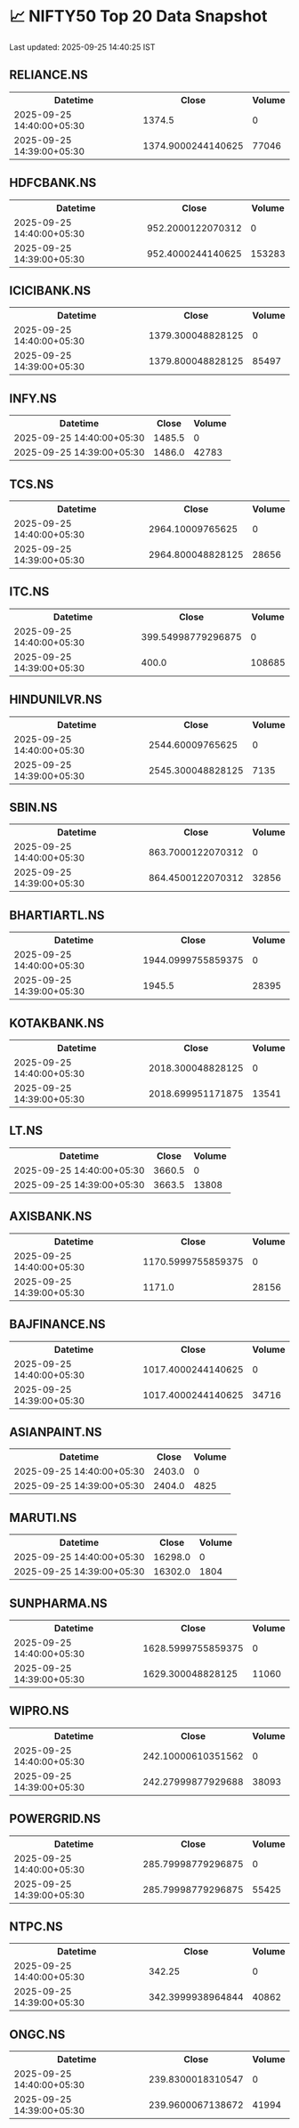 # 📈 NIFTY50 Top 20 Data Snapshot

Last updated: 2025-09-25 14:40:25 IST

## RELIANCE.NS

<table>
  <tr><th>Datetime</th><th>Close</th><th>Volume</th></tr>
  <tr><td>2025-09-25 14:40:00+05:30</td><td>1374.5</td><td>0</td></tr>
  <tr><td>2025-09-25 14:39:00+05:30</td><td>1374.9000244140625</td><td>77046</td></tr>
</table>

## HDFCBANK.NS

<table>
  <tr><th>Datetime</th><th>Close</th><th>Volume</th></tr>
  <tr><td>2025-09-25 14:40:00+05:30</td><td>952.2000122070312</td><td>0</td></tr>
  <tr><td>2025-09-25 14:39:00+05:30</td><td>952.4000244140625</td><td>153283</td></tr>
</table>

## ICICIBANK.NS

<table>
  <tr><th>Datetime</th><th>Close</th><th>Volume</th></tr>
  <tr><td>2025-09-25 14:40:00+05:30</td><td>1379.300048828125</td><td>0</td></tr>
  <tr><td>2025-09-25 14:39:00+05:30</td><td>1379.800048828125</td><td>85497</td></tr>
</table>

## INFY.NS

<table>
  <tr><th>Datetime</th><th>Close</th><th>Volume</th></tr>
  <tr><td>2025-09-25 14:40:00+05:30</td><td>1485.5</td><td>0</td></tr>
  <tr><td>2025-09-25 14:39:00+05:30</td><td>1486.0</td><td>42783</td></tr>
</table>

## TCS.NS

<table>
  <tr><th>Datetime</th><th>Close</th><th>Volume</th></tr>
  <tr><td>2025-09-25 14:40:00+05:30</td><td>2964.10009765625</td><td>0</td></tr>
  <tr><td>2025-09-25 14:39:00+05:30</td><td>2964.800048828125</td><td>28656</td></tr>
</table>

## ITC.NS

<table>
  <tr><th>Datetime</th><th>Close</th><th>Volume</th></tr>
  <tr><td>2025-09-25 14:40:00+05:30</td><td>399.54998779296875</td><td>0</td></tr>
  <tr><td>2025-09-25 14:39:00+05:30</td><td>400.0</td><td>108685</td></tr>
</table>

## HINDUNILVR.NS

<table>
  <tr><th>Datetime</th><th>Close</th><th>Volume</th></tr>
  <tr><td>2025-09-25 14:40:00+05:30</td><td>2544.60009765625</td><td>0</td></tr>
  <tr><td>2025-09-25 14:39:00+05:30</td><td>2545.300048828125</td><td>7135</td></tr>
</table>

## SBIN.NS

<table>
  <tr><th>Datetime</th><th>Close</th><th>Volume</th></tr>
  <tr><td>2025-09-25 14:40:00+05:30</td><td>863.7000122070312</td><td>0</td></tr>
  <tr><td>2025-09-25 14:39:00+05:30</td><td>864.4500122070312</td><td>32856</td></tr>
</table>

## BHARTIARTL.NS

<table>
  <tr><th>Datetime</th><th>Close</th><th>Volume</th></tr>
  <tr><td>2025-09-25 14:40:00+05:30</td><td>1944.0999755859375</td><td>0</td></tr>
  <tr><td>2025-09-25 14:39:00+05:30</td><td>1945.5</td><td>28395</td></tr>
</table>

## KOTAKBANK.NS

<table>
  <tr><th>Datetime</th><th>Close</th><th>Volume</th></tr>
  <tr><td>2025-09-25 14:40:00+05:30</td><td>2018.300048828125</td><td>0</td></tr>
  <tr><td>2025-09-25 14:39:00+05:30</td><td>2018.699951171875</td><td>13541</td></tr>
</table>

## LT.NS

<table>
  <tr><th>Datetime</th><th>Close</th><th>Volume</th></tr>
  <tr><td>2025-09-25 14:40:00+05:30</td><td>3660.5</td><td>0</td></tr>
  <tr><td>2025-09-25 14:39:00+05:30</td><td>3663.5</td><td>13808</td></tr>
</table>

## AXISBANK.NS

<table>
  <tr><th>Datetime</th><th>Close</th><th>Volume</th></tr>
  <tr><td>2025-09-25 14:40:00+05:30</td><td>1170.5999755859375</td><td>0</td></tr>
  <tr><td>2025-09-25 14:39:00+05:30</td><td>1171.0</td><td>28156</td></tr>
</table>

## BAJFINANCE.NS

<table>
  <tr><th>Datetime</th><th>Close</th><th>Volume</th></tr>
  <tr><td>2025-09-25 14:40:00+05:30</td><td>1017.4000244140625</td><td>0</td></tr>
  <tr><td>2025-09-25 14:39:00+05:30</td><td>1017.4000244140625</td><td>34716</td></tr>
</table>

## ASIANPAINT.NS

<table>
  <tr><th>Datetime</th><th>Close</th><th>Volume</th></tr>
  <tr><td>2025-09-25 14:40:00+05:30</td><td>2403.0</td><td>0</td></tr>
  <tr><td>2025-09-25 14:39:00+05:30</td><td>2404.0</td><td>4825</td></tr>
</table>

## MARUTI.NS

<table>
  <tr><th>Datetime</th><th>Close</th><th>Volume</th></tr>
  <tr><td>2025-09-25 14:40:00+05:30</td><td>16298.0</td><td>0</td></tr>
  <tr><td>2025-09-25 14:39:00+05:30</td><td>16302.0</td><td>1804</td></tr>
</table>

## SUNPHARMA.NS

<table>
  <tr><th>Datetime</th><th>Close</th><th>Volume</th></tr>
  <tr><td>2025-09-25 14:40:00+05:30</td><td>1628.5999755859375</td><td>0</td></tr>
  <tr><td>2025-09-25 14:39:00+05:30</td><td>1629.300048828125</td><td>11060</td></tr>
</table>

## WIPRO.NS

<table>
  <tr><th>Datetime</th><th>Close</th><th>Volume</th></tr>
  <tr><td>2025-09-25 14:40:00+05:30</td><td>242.10000610351562</td><td>0</td></tr>
  <tr><td>2025-09-25 14:39:00+05:30</td><td>242.27999877929688</td><td>38093</td></tr>
</table>

## POWERGRID.NS

<table>
  <tr><th>Datetime</th><th>Close</th><th>Volume</th></tr>
  <tr><td>2025-09-25 14:40:00+05:30</td><td>285.79998779296875</td><td>0</td></tr>
  <tr><td>2025-09-25 14:39:00+05:30</td><td>285.79998779296875</td><td>55425</td></tr>
</table>

## NTPC.NS

<table>
  <tr><th>Datetime</th><th>Close</th><th>Volume</th></tr>
  <tr><td>2025-09-25 14:40:00+05:30</td><td>342.25</td><td>0</td></tr>
  <tr><td>2025-09-25 14:39:00+05:30</td><td>342.3999938964844</td><td>40862</td></tr>
</table>

## ONGC.NS

<table>
  <tr><th>Datetime</th><th>Close</th><th>Volume</th></tr>
  <tr><td>2025-09-25 14:40:00+05:30</td><td>239.8300018310547</td><td>0</td></tr>
  <tr><td>2025-09-25 14:39:00+05:30</td><td>239.9600067138672</td><td>41994</td></tr>
</table>

